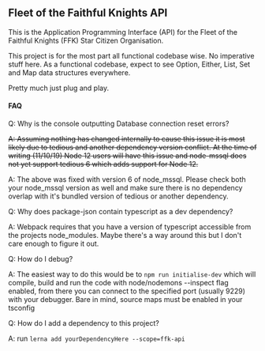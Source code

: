 ## Fleet of the Faithful Knights API

This is the Application Programming Interface (API) for the Fleet of the Faithful Knights (FFK) Star Citizen Organisation.

This project is for the most part all functional codebase wise. No imperative stuff here. As a functional codebase, expect to see Option, Either, List, Set and Map data structures everywhere. 

Pretty much just plug and play.

#### FAQ

Q: Why is the console outputting Database connection reset errors?

~~A: Assuming nothing has changed internally to cause this issue it is most likely due to tedious and another dependency version conflict. At the time of writing (11/10/19) Node 12 users will have this issue and node-mssql does not yet support tedious 6 which adds support for Node 12.~~

A: The above was fixed with version 6 of node_mssql. Please check both your node_mssql version as well and make sure there is no dependency overlap with it's bundled version of tedious or another dependency. 

Q: Why does package-json contain typescript as a dev dependency?

A: Webpack requires that you have a version of typescript accessible from the projects node_modules. Maybe there's a way around this but I don't care enough to figure it out.

Q: How do I debug?

A: The easiest way to do this would be to ```npm run initialise-dev``` which will compile, build and run the code with node/nodemons --inspect flag enabled, from there you can connect to the specified port (usually 9229) with your debugger. Bare in mind, source maps must be enabled in your tsconfig

Q: How do I add a dependency to this project?

A: run ```lerna add yourDependencyHere --scope=ffk-api```

